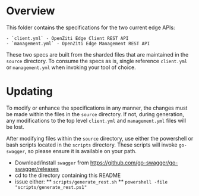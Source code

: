 # Overview

This folder contains the specifications for the two current edge APIs:

    - `client.yml` - OpenZiti Edge Client REST API
    - `management.yml` - OpenZiti Edge Management REST API

These two specs are built from the sharded files that are maintained in the `source` directory. To consume the
specs as is, single reference `client.yml` or `management.yml` when invoking your tool of choice.

# Updating

To modify or enhance the specifications in any manner, the changes must be made within the files in the `source`
directory. If not, during generation, any modifications to the top level `client.yml` and `management.yml` files
will be lost.

After modifying files within the `source` directory, use either the powershell or bash scripts located in the `scripts`
directory. These scripts will invoke `go-swagger`, so please ensure it is available on your path.

* Download/install `swagger` from https://github.com/go-swagger/go-swagger/releases
* cd to the directory containing this README
* issue either:
  ** `scripts/generate_rest.sh`
  ** `powershell -file "scripts/generate_rest.ps1"`
